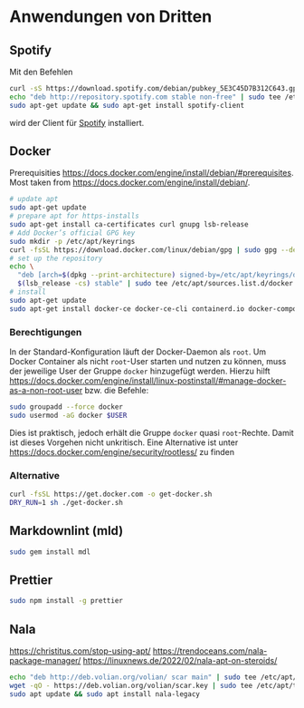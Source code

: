 # Anwendungen von Dritten

## Spotify

Mit den Befehlen

```bash
curl -sS https://download.spotify.com/debian/pubkey_5E3C45D7B312C643.gpg | sudo apt-key add -
echo "deb http://repository.spotify.com stable non-free" | sudo tee /etc/apt/sources.list.d/spotify.list
sudo apt-get update && sudo apt-get install spotify-client
```

wird der Client für [Spotify](http://spotify.com) installiert.

## Docker

Prerequisities <https://docs.docker.com/engine/install/debian/#prerequisites>.
Most taken from <https://docs.docker.com/engine/install/debian/>.

```bash
# update apt
sudo apt-get update
# prepare apt for https-installs
sudo apt-get install ca-certificates curl gnupg lsb-release
# Add Docker’s official GPG key
sudo mkdir -p /etc/apt/keyrings
curl -fsSL https://download.docker.com/linux/debian/gpg | sudo gpg --dearmor -o /etc/apt/keyrings/docker.gpg
# set up the repository
echo \
  "deb [arch=$(dpkg --print-architecture) signed-by=/etc/apt/keyrings/docker.gpg] https://download.docker.com/linux/debian \
  $(lsb_release -cs) stable" | sudo tee /etc/apt/sources.list.d/docker.list > /dev/null
# install
sudo apt-get update
sudo apt-get install docker-ce docker-ce-cli containerd.io docker-compose-plugin
```

### Berechtigungen

In der Standard-Konfiguration läuft der Docker-Daemon als `root`. Um Docker Container als nicht `root`-User starten und nutzen zu können, muss der jeweilige User der Gruppe `docker` hinzugefügt werden. Hierzu hilft <https://docs.docker.com/engine/install/linux-postinstall/#manage-docker-as-a-non-root-user> bzw. die Befehle:

```bash
sudo groupadd --force docker
sudo usermod -aG docker $USER
```

Dies ist praktisch, jedoch erhält die Gruppe `docker` quasi `root`-Rechte. Damit ist dieses Vorgehen nicht unkritisch.
Eine Alternative ist unter <https://docs.docker.com/engine/security/rootless/> zu finden

### Alternative

```bash
curl -fsSL https://get.docker.com -o get-docker.sh
DRY_RUN=1 sh ./get-docker.sh
```

## Markdownlint (mld)

```bash
sudo gem install mdl
```

## Prettier

```bash
sudo npm install -g prettier
```

## Nala

<https://christitus.com/stop-using-apt/>
<https://trendoceans.com/nala-package-manager/>
<https://linuxnews.de/2022/02/nala-apt-on-steroids/>

```bash
echo "deb http://deb.volian.org/volian/ scar main" | sudo tee /etc/apt/sources.list.d/volian-archive-scar-unstable.list > /dev/null
wget -qO - https://deb.volian.org/volian/scar.key | sudo tee /etc/apt/trusted.gpg.d/volian-archive-scar-unstable.gpg > /dev/null
sudo apt update && sudo apt install nala-legacy
```

